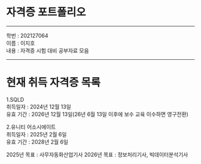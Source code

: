 # 자격증 포트폴리오
***
학번 : 202127064   
이름 : 이지호   
내용 : 자격증 시험 대비 공부자료 모음
***
# 현재 취득 자격증 목록   
1.SQLD   
취득일자 : 2024년 12월 13일   
유효 기간 : 2026년 12월 13일(26년 6월 13일 이후에 보수 교육 이수하면 영구전환)   

2.유니티 어소시에이트   
취득일자 : 2025년 2월 6일   
유효 기간 : 2028년 2월 6일   

2025년 목표 : 사무자동화산업기사
2026년 목표 : 정보처리기사, 빅데이터분석기사  
